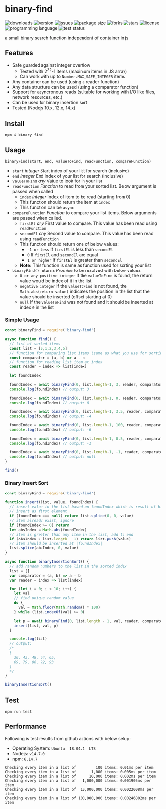 # binary-find
<img alt="downloads" src="https://img.shields.io/npm/dt/binary-find?style=flat-square"> <img alt="version" src="https://img.shields.io/npm/v/binary-find?style=flat-square"> <img alt="issues" src="https://img.shields.io/github/issues/ferrriii/binary-find?style=flat-square"> <img alt="package size" src="https://img.shields.io/bundlephobia/minzip/binary-find?style=flat-square"> <img alt="forks" src="https://img.shields.io/github/forks/ferrriii/binary-find?style=flat-square"> <img alt="stars" src="https://img.shields.io/github/stars/ferrriii/binary-find?style=flat-square"> <img alt="license" src="https://img.shields.io/github/license/ferrriii/binary-find?style=flat-square"> <img alt="programming language" src="https://img.shields.io/github/languages/top/ferrriii/binary-find?style=flat-square"> <img alt="test status" src="https://img.shields.io/github/workflow/status/ferrriii/binary-find/test?label=test&?style=flat-square">

a small binary search function independent of container in js 

## Features
- Safe guarded against integer overflow
	- Tested with 2<sup>32</sup>-1 items (maximum items in JS array)
	- Can work with up to `Number.MAX_SAFE_INTEGER` items
- Any container can be used (using a reader function)
- Any data structure can be used (using a comparator function)
- Support for asyncronous reads (suitable for working with I/O like files, network resources, etc.)
- Can be used for binary insertion sort
- Tested (Nodejs 10.x, 12.x, 14.x)

## Install
```
npm i binary-find
```

## Usage
`binaryFind(start, end, valueToFind, readFunction, compareFunction)`
- `start` *integer* Start index of your list for search (inclusive)
- `end` *integer* End index of your list for search (inclusive)
- `valueToFind` *any* Value to look for in your list
- `readFunction` *Function* to read from your sorted list. Below argument is passed when called
	- `index` *integer* Index of item to be read (starting from 0)
	- This function should return the item at `index`
	- This function can be `async`
- `compareFunction` *Function* to compare your list items. Below arguments are passed when called.
	- `firstEl` *any* First value to compare. This value has been read using `readFunction`
	- `secondEl` *any* Second value to compare. This value has been read using `readFunction`
	- This function should return one of below values:
		- `-1 or less` If `firstEl` is less than `secondEl`
		- `0` If `firstEl` and `secondEl` are equal
		- `1 or higher` If `firstEl` is greater than `secondEl`
	- **Note:** This function is same as function used for sorting your list
- `binaryFind()` returns *Promise* to be resolved with below values
	- `0 or any positive integer` If the `valueToFind` is found, the return value would be index of it in the list
	- `negative integer` If the `valueToFind` is not found, the `Math.abs(return value)` indicates the position in the list that the value should be inserted (offset starting at 0)
	- `null` If the `valueToFind` was not found and it should be inserted at index `0` in the list

### Simple Usage
```javascript
const binaryFind = require('binary-find')

async function find() {
  // list of sorted items
  const list = [0,1,2,3,4,5]
  // function for comparing list items (same as what you use for sorting)
  const comparator = (a, b) => a - b
  // function for reading list item at index
  const reader = index => list[index]

  let foundIndex

  foundIndex = await binaryFind(0, list.length-1, 3, reader, comparator);
  console.log(foundIndex) // output: 3

  foundIndex = await binaryFind(0, list.length-1, 0, reader, comparator);
  console.log(foundIndex) // output: 0

  foundIndex = await binaryFind(0, list.length-1, 3.5, reader, comparator);
  console.log(foundIndex) // output: -4

  foundIndex = await binaryFind(0, list.length-1, 100, reader, comparator);
  console.log(foundIndex) // output: -6

  foundIndex = await binaryFind(0, list.length-1, 0.5, reader, comparator);
  console.log(foundIndex) // output: -1

  foundIndex = await binaryFind(0, list.length-1, -1, reader, comparator);
  console.log(foundIndex) // output: null
}

find()
```

### Binary Insert Sort
```javascript
const binaryFind = require('binary-find')

function insert(list, value, foundIndex) {
  // insert value in the list based on foundIndex which is result of binaryFind()
  // insert as first element
  if (foundIndex === null) return list.splice(0, 0, value)
  // item already exist, ignore
  if (foundIndex >= 0) return
  let absIndex = Math.abs(foundIndex)
  // item is greater than any item in the list, add to end
  if (absIndex > list.length - 1) return list.push(value)
  // item should be inserted at |foundIndex|
  list.splice(absIndex, 0, value)
}

async function binaryInsertionSort() {
  // add random numbers to the list in the sorted index
  list = []
  var comparator = (a, b) => a - b
  var reader = index => list[index]

  for (let i = 0; i < 10; i++) {
    let val
    // find unique random value
    do {
      val = Math.floor(Math.random() * 100)
    } while (list.indexOf(val) >= 0)

    let p = await binaryFind(0, list.length - 1, val, reader, comparator);
    insert(list, val, p)
  }

  console.log(list)
  // output:
  /*
  [
    30, 43, 48, 64, 65,
    69, 79, 86, 92, 93
  ]
  */
}

binaryInsertionSort()
```

## Test
```
npm run test
```

## Performance
Following is test results from github actions with below setup:
 - Operating System: `Ubuntu  18.04.4  LTS`
 - Nodejs: `v14.7.0`
 - npm: `6.14.7`
```
Checking every item in a list of         100 items: 0.01ms per item
Checking every item in a list of       1,000 items: 0.005ms per item
Checking every item in a list of      10,000 items: 0.002ms per item
Checking every item in a list of   1,000,000 items: 0.001905ms per item
Checking every item in a list of  10,000,000 items: 0.0022008ms per item
Checking every item in a list of 100,000,000 items: 0.00246802ms per item
```
